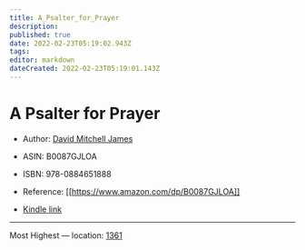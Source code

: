 ```yaml
---
title: A_Psalter_for_Prayer
description: 
published: true
date: 2022-02-23T05:19:02.943Z
tags: 
editor: markdown
dateCreated: 2022-02-23T05:19:01.143Z
---
```


# A Psalter for Prayer

* Author: [David Mitchell James](https://www.amazon.com/David-Mitchell-James/e/B005V3JQ60/ref=dp_byline_cont_ebooks_1)
* ASIN: B0087GJLOA
* ISBN: 978-0884651888



* Reference: [[https://www.amazon.com/dp/B0087GJLOA]]
* [Kindle link](kindle://book?action=open&asin=B0087GJLOA)


---
Most Highest — location: [1361](kindle://book?action=open&asin=B0087GJLOA&location=1361)

